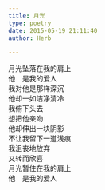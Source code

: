 ```yaml
---  
title: 月光  
type: poetry  
date: 2015-05-19 21:11:40  
author: Herb  

---  
```

月光坠落在我的肩上  
他　是我的爱人  
我对他是那样深沉  
他却一如洁净清冷  
我俯下头去  
想把他亲吻  
他却伸出一块阴影  
不让我留下一道浅痕  
我沮丧地放弃  
又转而欣喜  
月光暂住在我的肩上  
他　是我的爱人
